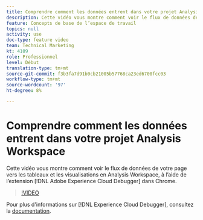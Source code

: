 ```yaml
---
title: Comprendre comment les données entrent dans votre projet Analysis Workspace
description: Cette vidéo vous montre comment voir le flux de données de votre page vers les tableaux et les visualisations en Analysis Workspace, à l’aide de l’extension Adobe Experience Cloud Debugger dans Chrome.
feature: Concepts de base de l’espace de travail
topics: null
activity: use
doc-type: feature video
team: Technical Marketing
kt: 4109
role: Professionnel
level: Début
translation-type: tm+mt
source-git-commit: f3b3fa7d91b0cb21005b57768ca23ed6700fcc03
workflow-type: tm+mt
source-wordcount: '97'
ht-degree: 8%

---
```



# Comprendre comment les données entrent dans votre projet Analysis Workspace

Cette vidéo vous montre comment voir le flux de données de votre page vers les tableaux et les visualisations en Analysis Workspace, à l’aide de l’extension [!DNL Adobe Experience Cloud Debugger] dans Chrome.

>[!VIDEO](https://video.tv.adobe.com/v/31072/?quality=12)

Pour plus d&#39;informations sur [!DNL Experience Cloud Debugger], consultez la [documentation](https://experienceleague.adobe.com/docs/debugger/using/experience-cloud-debugger.html?lang=fr-FR).
